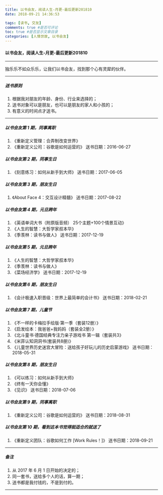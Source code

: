 ```yaml
---
title: 以书会友，阅读人生-月更-最后更新201810
date: 2018-09-21 14:36:53

tags: [读书, 交友]
comments: true #是否可评论
toc: true #是否显示文章目录
categories: [人情世故, 以书会友]
---
```


#### 以书会友，阅读人生-月更-最后更新201810
---

>
独乐乐不如众乐乐，让我们以书会友，找到那个心有灵犀的伙伴。
>
---

##### 送书原则
>
1. 根据我对朋友的年龄、身份、行业来选择的；
2. 送书对象可以是朋友，也可以是朋友的家人和小孩的；
3. 有意义的时间点才送书。
>

---
##### 以书会友第 1 期，同事离职
>
1. 《重新定义管理：合弄制改变世界》
2. 《重新定义公司：谷歌是如何运营的》
送书日期：2016-06-27
>
##### 以书会友第 2 期，同事生日
>
1. 《刻意练习：如何从新手到大师》
送书日期：2017-06-05
>
##### 以书会友第 3 期，朋友生日
>
1. 《About Face 4：交互设计精髓》
送书日期：2017-08-22
>
##### 以书会友第 4 期，元旦跨年
>
1. 《英语单词大书（附原版音频） 25个主题+100个情景互动》
2. 《人生的智慧：大哲学家叔本华》
3. 《季羡林：读书与做人》
送书日期：2017-12-19
>
#####  以书会友第 5 期，元旦跨年
>
1. 《人生的智慧：大哲学家叔本华》
2. 《季羡林：读书与做人》
3. 《菜场经济学》
送书日期：2017-12-19
>
##### 以书会友第 6 期，朋友生日
>
1. 《会计极速入职晋级：世界上最简单的会计书》
送书日期：2018-02-21
>
#####  以书会友第 7 期，儿童节
>
1. 《不一样的卡梅拉手绘版·第一季（套装12册）》
2. 《启发绘本：我爸爸+我妈妈（套装全2册）》
3. 《北斗童书·德国经典专注力亲子游戏书 第一辑（套装共3》
4. 《米菲认知洞洞书(套装共8册)》
5. 《儿童世界历史迷宫大冒险：送给孩子好玩儿的历史启蒙游戏》
送书日期：2018-05-31
>
#####  以书会友第 8 期，朋友生日
>
1. 《可以练习：如何从新手到大师》
2. 《终有一天你会懂》
3. 《见识》
送书日期：2018-07-06
>
#####  以书会友第 9 期，同事离职
>
1. 《重新定义公司：谷歌是如何运营的》
送书日期：2018-08-31
>

#####  以书会友第 10 期，看到这本书觉得挺适合的就送了
>
1. 《重新定义团队：谷歌如何工作 [Work Rules！]》
送书日期：2018-09-21
>

---
##### 备注
>
1. 从 2017 年 6 月 1 日开始的决定的；
2. 同一套书，送给多个人的话，算一期；
3. 送书都是我付钱的，不是到付的。
>

---
